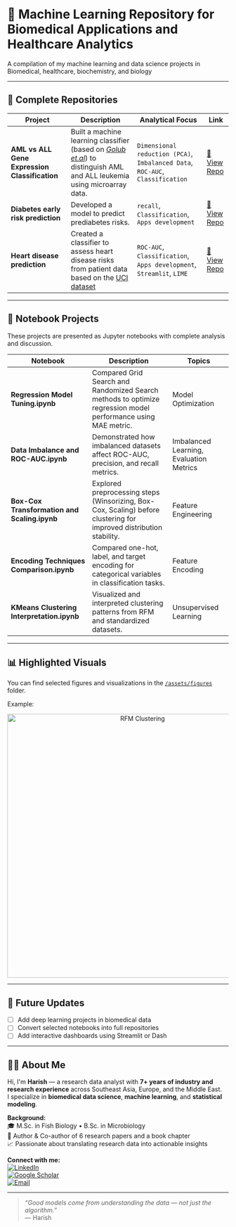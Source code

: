 # 🧠 Machine Learning Repository for Biomedical Applications and Healthcare Analytics

A compilation of my machine learning and data science projects in Biomedical, healthcare, biochemistry, and biology

---

## 🚀 Complete Repositories

| Project | Description | Analytical Focus | Link |
|----------|--------------|-------------|------|
| **AML vs ALL Gene Expression Classification** | Built a machine learning classifier (based on *[Golub et.al](https://pubmed.ncbi.nlm.nih.gov/10521349/)*) to distinguish AML and ALL leukemia using microarray data. | `Dimensional reduction (PCA)`, `Imbalanced Data`, `ROC-AUC`, `Classification` | [🔗 View Repo]([https://github.com/harish-username/aml-all-classifier](https://github.com/harishmuh/Gene-Expression_Acute-Leukimia_MLClassification/tree/main)) |
| **Diabetes early risk prediction** | Developed a model to predict prediabetes risks. | `recall`, `Classification`, `Apps development` | [🔗 View Repo](https://github.com/harishmuh/Early-Risk-Diabetes-predictor-Machine-Learning-and-app/tree/main) |
| **Heart disease prediction** | Created a classifier to assess heart disease risks from patient data based on the [UCI dataset](https://archive.ics.uci.edu/dataset/45/heart+disease) | `ROC-AUC`, `Classification`, `Apps development`, `Streamlit`, `LIME` | [🔗 View Repo](https://github.com/harishmuh/Heart-diseases-prediction-Machine-Learning--App) |

---

## 📓 Notebook Projects

These projects are presented as Jupyter notebooks with complete analysis and discussion.

| Notebook | Description | Topics |
|-----------|--------------|---------|
| **Regression Model Tuning.ipynb** | Compared Grid Search and Randomized Search methods to optimize regression model performance using MAE metric. | Model Optimization |
| **Data Imbalance and ROC-AUC.ipynb** | Demonstrated how imbalanced datasets affect ROC-AUC, precision, and recall metrics. | Imbalanced Learning, Evaluation Metrics |
| **Box-Cox Transformation and Scaling.ipynb** | Explored preprocessing steps (Winsorizing, Box-Cox, Scaling) before clustering for improved distribution stability. | Feature Engineering |
| **Encoding Techniques Comparison.ipynb** | Compared one-hot, label, and target encoding for categorical variables in classification tasks. | Feature Encoding |
| **KMeans Clustering Interpretation.ipynb** | Visualized and interpreted clustering patterns from RFM and standardized datasets. | Unsupervised Learning |

---

## 📊 Highlighted Visuals
You can find selected figures and visualizations in the [`/assets/figures`](./assets/figures) folder.

Example:
<p align="center">
  <img src="assets/figures/rfm_kmeans_clusters.png" alt="RFM Clustering" width="600"/>
</p>

---

## 🧩 Future Updates
- [ ] Add deep learning projects in biomedical data  
- [ ] Convert selected notebooks into full repositories  
- [ ] Add interactive dashboards using Streamlit or Dash  

---

## 👨‍🔬 About Me

Hi, I'm **Harish** — a research data analyst with **7+ years of industry and research experience** across Southeast Asia, Europe, and the Middle East.  
I specialize in **biomedical data science**, **machine learning**, and **statistical modeling**.

**Background:**  
🎓 M.Sc. in Fish Biology • B.Sc. in Microbiology  
🔬 Author & Co-author of 6 research papers and a book chapter  
📈 Passionate about translating research data into actionable insights  

**Connect with me:**  
[![LinkedIn](https://img.shields.io/badge/LinkedIn-Harish-blue?logo=linkedin)](https://linkedin.com/in/harish)  
[![Google Scholar](https://img.shields.io/badge/Google_Scholar-Harish-lightgrey?logo=googlescholar)](#)  
[![Email](https://img.shields.io/badge/Email-harish%40gmail.com-red?logo=gmail)](mailto:harish@gmail.com)

---

> _“Good models come from understanding the data — not just the algorithm.”_  
> — Harish

